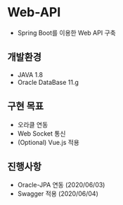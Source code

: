 # Web-API

- Spring Boot를 이용한 Web API 구축

## 개발환경

- JAVA 1.8
- Oracle DataBase 11.g

## 구현 목표

- 오라클 연동
- Web Socket 통신
- (Optional) Vue.js 적용

## 진행사항

- Oracle-JPA 연동 (2020/06/03)
- Swagger 적용 (2020/06/04)
